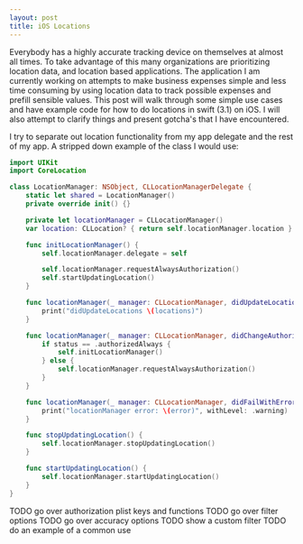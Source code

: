 ```yaml
---
layout: post
title: iOS Locations
---
```


Everybody has a highly accurate tracking device on themselves at almost all times. To take advantage of this many organizations are prioritizing location data, and location based applications. The application I am currently working on attempts to make business expenses simple and less time consuming by using location data to track possible expenses and prefill sensible values. This post will walk through some simple use cases and have example code for how to do locations in swift (3.1) on iOS. I will also attempt to clarify things and present gotcha's that I have encountered.

I try to separate out location functionality from my app delegate and the rest of my app. A stripped down example of the class I would use:

```swift
import UIKit
import CoreLocation

class LocationManager: NSObject, CLLocationManagerDelegate {
    static let shared = LocationManager()
    private override init() {}

    private let locationManager = CLLocationManager()
    var location: CLLocation? { return self.locationManager.location }

    func initLocationManager() {
        self.locationManager.delegate = self

        self.locationManager.requestAlwaysAuthorization()
        self.startUpdatingLocation()
    }

    func locationManager(_ manager: CLLocationManager, didUpdateLocations locations: [CLLocation]) {
        print("didUpdateLocations \(locations)")
    }

    func locationManager(_ manager: CLLocationManager, didChangeAuthorization status: CLAuthorizationStatus) {
        if status == .authorizedAlways {
            self.initLocationManager()
        } else {
            self.locationManager.requestAlwaysAuthorization()
        }
    }

    func locationManager(_ manager: CLLocationManager, didFailWithError error: Error) {
        print("locationManager error: \(error)", withLevel: .warning)
    }

    func stopUpdatingLocation() {
        self.locationManager.stopUpdatingLocation()
    }

    func startUpdatingLocation() {
        self.locationManager.startUpdatingLocation()
    }
}
```

TODO go over authorization plist keys and functions
TODO go over filter options
TODO go over accuracy options
TODO show a custom filter
TODO do an example of a common use